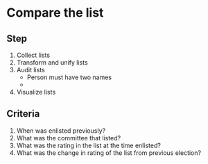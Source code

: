 # Compare the list

## Step

1. Collect lists
1. Transform and unify lists 
1. Audit lists
    - Person must have two names
    - 
1. Visualize lists

## Criteria

1. When was enlisted previously?
1. What was the committee that listed?
1. What was the rating in the list at the time enlisted?
1. What was the change in rating of the list from previous election?

